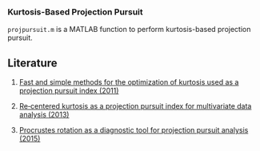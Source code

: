 ### Kurtosis-Based Projection Pursuit
`projpursuit.m` is a MATLAB function to perform kurtosis-based projection pursuit.

Literature
----------

1. [Fast and simple methods for the optimization of kurtosis used as a projection pursuit index (2011)](https://doi.org/10.1016/j.aca.2011.08.006)

2. [Re‐centered kurtosis as a projection pursuit index for multivariate data analysis (2013)](https://doi.org/10.1002/cem.2568)

3. [Procrustes rotation as a diagnostic tool for projection pursuit analysis (2015)](https://doi.org/10.1016/j.aca.2015.03.006)
